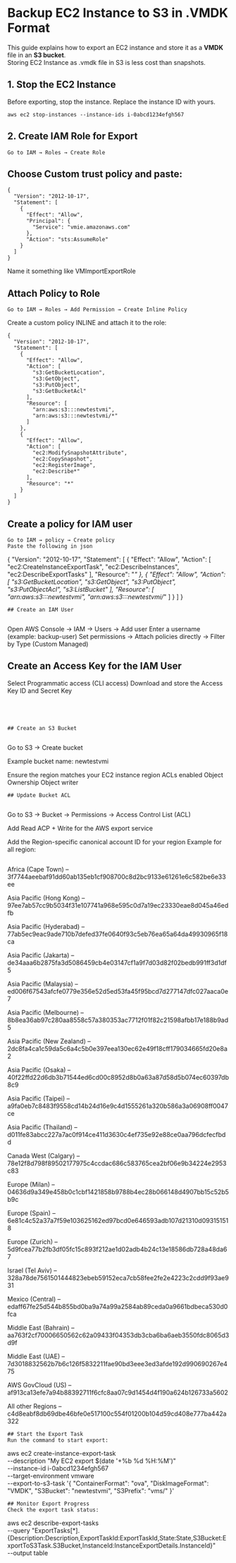 # Backup EC2 Instance to S3 in .VMDK Format
 
This guide explains how to export an EC2 instance and store it as a **VMDK** file in an **S3 bucket**.  
Storing EC2 Instance as .vmdk file in S3 is less cost than snapshots.
 
## 1. Stop the EC2 Instance
Before exporting, stop the instance. Replace the instance ID with yours.
```
aws ec2 stop-instances --instance-ids i-0abcd1234efgh567
```
## 2. Create IAM Role for Export
```
Go to IAM → Roles → Create Role
```
## Choose Custom trust policy and paste:
 
```
{
  "Version": "2012-10-17",
  "Statement": [
    {
      "Effect": "Allow",
      "Principal": {
        "Service": "vmie.amazonaws.com"
      },
      "Action": "sts:AssumeRole"
    }
  ]
}
```
Name it something like VMImportExportRole

## Attach Policy to Role

```
Go to IAM → Roles → Add Permission → Create Inline Policy
```
Create a custom policy INLINE and attach it to the role:
```
{
  "Version": "2012-10-17",
  "Statement": [
    {
      "Effect": "Allow",
      "Action": [
        "s3:GetBucketLocation",
        "s3:GetObject",
        "s3:PutObject",
        "s3:GetBucketAcl"
      ],
      "Resource": [
        "arn:aws:s3:::newtestvmi",
        "arn:aws:s3:::newtestvmi/*"
      ]
    },
    {
      "Effect": "Allow",
      "Action": [
        "ec2:ModifySnapshotAttribute",
        "ec2:CopySnapshot",
        "ec2:RegisterImage",
        "ec2:Describe*"
      ],
      "Resource": "*"
    }
  ]
}
```
## Create a policy for IAM user
```
Go to IAM → policy → Create policy
Paste the following in json
```
{
  "Version": "2012-10-17",
  "Statement": [
    {
      "Effect": "Allow",
      "Action": [
        "ec2:CreateInstanceExportTask",
        "ec2:DescribeInstances",
        "ec2:DescribeExportTasks"
      ],
      "Resource": "*"
    },
    {
      "Effect": "Allow",
      "Action": [
        "s3:GetBucketLocation",
        "s3:GetObject",
        "s3:PutObject",
        "s3:PutObjectAcl",
        "s3:ListBucket"
      ],
      "Resource": [
        "arn:aws:s3:::newtestvmi",
        "arn:aws:s3:::newtestvmi/*"
      ]
    }
  ]
}
```
## Create an IAM User
 
```
Open AWS Console → IAM → Users → Add user
Enter a username (example: backup-user)
Set permissions → Attach policies directly → Filter by Type (Custom Managed)

## Create an Access Key for the IAM User

Select Programmatic access (CLI access)
Download and store the Access Key ID and Secret Key
```

 


## Create an S3 Bucket
 
```
Go to S3 → Create bucket
 
Example bucket name: newtestvmi
 
Ensure the region matches your EC2 instance region
 ACLs enabled
Object Ownership
Object writer
```
## Update Bucket ACL
 
```
Go to S3 → Bucket → Permissions → Access Control List (ACL)
 
Add Read ACP + Write for the AWS export service
 
Add the Region-specific canonical account ID for your region
Example for all region:
```
```
Africa (Cape Town) – 3f7744aeebaf91dd60ab135eb1cf908700c8d2bc9133e61261e6c582be6e33ee
 
Asia Pacific (Hong Kong) – 97ee7ab57cc9b5034f31e107741a968e595c0d7a19ec23330eae8d045a46edfb
 
Asia Pacific (Hyderabad) – 77ab5ec9eac9ade710b7defed37fe0640f93c5eb76ea65a64da49930965f18ca
 
Asia Pacific (Jakarta) – de34aaa6b2875fa3d5086459cb4e03147cf1a9f7d03d82f02bedb991ff3d1df5
 
Asia Pacific (Malaysia) – ed006f67543afcfe0779e356e52d5ed53fa45f95bcd7d277147dfc027aaca0e7
 
Asia Pacific (Melbourne) – 8b8ea36ab97c280aa8558c57a380353ac7712f01f82c21598afbb17e188b9ad5
 
Asia Pacific (New Zealand) – 2dc8fa4ca1c59da5c6a4c5b0e397eea130ec62e49f18cff179034665fd20e8a2
 
Asia Pacific (Osaka) – 40f22ffd22d6db3b71544ed6cd00c8952d8b0a63a87d58d5b074ec60397db8c9
 
Asia Pacific (Taipei) – a9fa0eb7c8483f9558cd14b24d16e9c4d1555261a320b586a3a06908ff0047ce
 
Asia Pacific (Thailand) – d011fe83abcc227a7ac0f914ce411d3630c4ef735e92e88ce0aa796dcfecfbdd
 
Canada West (Calgary) – 78e12f8d798f89502177975c4ccdac686c583765cea2bf06e9b34224e2953c83
 
Europe (Milan) – 04636d9a349e458b0c1cbf1421858b9788b4ec28b066148d4907bb15c52b5b9c
 
Europe (Spain) – 6e81c4c52a37a7f59e103625162ed97bcd0e646593adb107d21310d093151518
 
Europe (Zurich) – 5d9fcea77b2fb3df05fc15c893f212ae1d02adb4b24c13e18586db728a48da67
 
Israel (Tel Aviv) – 328a78de7561501444823ebeb59152eca7cb58fee2fe2e4223c2cdd9f93ae931
 
Mexico (Central) – edaff67fe25d544b855bd0ba9a74a99a2584ab89ceda0a9661bdbeca530d0fca
 
Middle East (Bahrain) – aa763f2cf70006650562c62a09433f04353db3cba6ba6aeb3550fdc8065d3d9f
 
Middle East (UAE) – 7d3018832562b7b6c126f5832211fae90bd3eee3ed3afde192d990690267e475
 
AWS GovCloud (US) – af913ca13efe7a94b88392711f6cfc8aa07c9d1454d4f190a624b126733a5602
 
All other Regions – c4d8eabf8db69dbe46bfe0e517100c554f01200b104d59cd408e777ba442a322
 
```
## Start the Export Task
Run the command to start export:
```
aws ec2 create-instance-export-task \
    --description "My EC2 export $(date '+%b %d %H:%M')" \
    --instance-id i-0abcd1234efgh567 \
    --target-environment vmware \
    --export-to-s3-task '{
        "ContainerFormat": "ova",
        "DiskImageFormat": "VMDK",
        "S3Bucket": "newtestvmi",
        "S3Prefix": "vms/"
    }'
```
## Monitor Export Progress
Check the export task status:
```
aws ec2 describe-export-tasks \
    --query "ExportTasks[*].{Description:Description,ExportTaskId:ExportTaskId,State:State,S3Bucket:ExportToS3Task.S3Bucket,InstanceId:InstanceExportDetails.InstanceId}" \
    --output table
```
